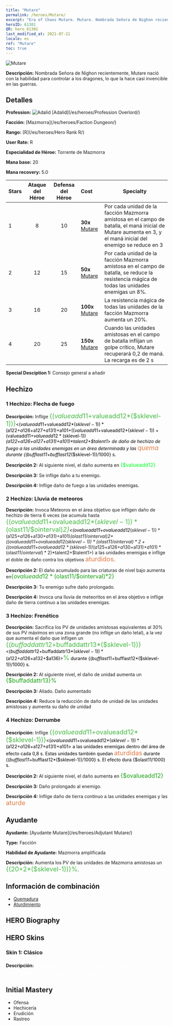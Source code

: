 ```yaml
---
title: "Mutare"
permalink: /heroes/Mutare/
excerpt: "Era of Chaos Mutare. Mutare. Nombrada Señora de Nighon recientemente, Mutare nació con la habilidad para controlar a los dragones, lo que la hace casi invencible en las guerras."
heroID: 61301
QR: hero_61301
last_modified_at: 2021-07-21
locale: es
ref: "Mutare"
toc: true
---
```

  ![Mutare](/images/h/h_Mutare.jpg)

 **Descripción:** Nombrada Señora de Nighon recientemente, Mutare nació con la habilidad para controlar a los dragones, lo que la hace casi invencible en las guerras.
## Detalles
 **Profession:** ![Adalid](/images/h/h_prof_16.png)  [Adalid](/es/heroes/Profession Overlord/)

 **Facción:** [Mazmorra](/es/heroes/Faction Dungeon/)

 **Rango:** [R](/es/heroes/Hero Rank R/)

 **User Rate:** R

 **Especialidad de Héroe:** Torrente de Mazmorra

 **Mana base:** 20

 **Mana recovery:** 5.0


  | Stars | Ataque del Héroe | Defensa del Héroe | Cost |     Specialty     |
  |---------|:---------------:|:---------------:|:--|--------------------|
  |    1    | 8 | 10 | **30x** [Mutare](/ItemsES/her_389/) | Por cada unidad de la facción Mazmorra amistosa en el campo de batalla, el maná inicial de Mutare aumenta en 3, y el maná inicial del enemigo se reduce en 3 |
  |    2    | 12 | 15 | **50x** [Mutare](/ItemsES/her_389/) | Por cada unidad de la facción Mazmorra amistosa en el campo de batalla, se reduce la resistencia mágica de todas las unidades enemigas un 8%. |
  |    3    | 16 | 20 | **100x** [Mutare](/ItemsES/her_389/) | La resistencia mágica de todas las unidades de la facción Mazmorra aumenta un 20%. |
  |    4    | 20 | 25 | **150x** [Mutare](/ItemsES/her_389/) | Cuando las unidades amistosas en el campo de batalla inflijan un golpe crítico, Mutare recuperará 0,2 de maná. La recarga es de 2 s |

 **Special Desciption 1:** Consejo general a añadir

## Hechizo
### 1 Hechizo: Flecha de fuego
 **Descripción:** Inflige <span style="color: #48b946;font-size:20px">{($valueadd11+$valueadd12*($sklevel-1))}</span><span style="color: black"><($valueadd11+$valueadd12*($sklevel-1))*($a122+$a126+$a127+$a131)+$a101+(($valueadd11+$valueadd12*($sklevel-1))+($valueadd11+$valueadd12*($sklevel-1))*($a122+$a126+$a127+$a131)+$a101)*$talent2+$talent1> de daño de hechizo de fuego a las unidades enemigas en un área determinada y las <span style="color: #e07c44;font-size:20px">quema</span><span style="color: black"> durante {($bufflast11+$bufflast12*($sklevel-1))/1000} s.

 **Descripción 2:** Al siguiente nivel, el daño aumenta en <span style="color: #00ff22;font-size:16px">{$valueadd12}</span><span style="color: black">

 **Descripción 3:** Se inflige daño a tu enemigo.

 **Descripción 4:** Inflige daño de fuego a las unidades enemigas.

### 2 Hechizo: Lluvia de meteoros
 **Descripción:** Invoca Meteoros en el área objetivo que infligen daño de hechizo de tierra 6 veces (se acumula hasta <span style="color: #48b946;font-size:20px">{($ovalueadd11+$ovalueadd12*($sklevel-1))*($olast11/$ointerval)*2}</span><span style="color: black"><($ovalueadd11+$ovalueadd12*($sklevel-1))*($a125+$a126+$a130+$a131)+$a101)*($olast11/$ointerval)*2+(($ovalueadd11+$ovalueadd12*($sklevel-1))*($olast11/$ointerval)*2+(($ovalueadd11+$ovalueadd12*($sklevel-1))*($a125+$a126+$a130+$a131)+$a101)*($olast11/$ointerval)*2)*$talent2+$talent1>) a las unidades enemigas e inflige el doble de daño contra los objetivos <span style="color: #e07c44;font-size:20px">aturdidos</span><span style="color: black">.

 **Descripción 2:** El daño acumulado para las criaturas de nivel bajo aumenta en<span style="color: #1ca216;font-size:18px">{$ovalueadd12*($olast11/$ointerval)*2}</span><span style="color: black">

 **Descripción 3:** Tu enemigo sufre daño prolongado.

 **Descripción 4:** Invoca una lluvia de meteoritos en el área objetivo e inflige daño de tierra continuo a las unidades enemigas.

### 3 Hechizo: Frenético
 **Descripción:** Sacrifica los PV de unidades amistosas equivalentes al 30% de sus PV máximos en una zona grande (no inflige un daño letal), a la vez que aumenta el daño que infligen un <span style="color: #48b946;font-size:20px">{($buffaddattr12+$buffaddattr13*($sklevel-1))}</span><span style="color: black"><($buffaddattr12+$buffaddattr13*($sklevel-1))*($a122+$a126+$a132+$a136)><span style="color: #48b946;font-size:20px">%</span><span style="color: black"> durante {($bufflast11+$bufflast12*($sklevel-1))/1000} s.

 **Descripción 2:** Al siguiente nivel, el daño de unidad aumenta un <span style="color: #1ca216;font-size:18px">{$buffaddattr13}%</span><span style="color: black">

 **Descripción 3:** Aliado. Daño aumentado

 **Descripción 4:** Reduce la reducción de daño de unidad de las unidades amistosas y aumenta su daño de unidad

### 4 Hechizo: Derrumbe
 **Descripción:** Inflige <span style="color: #48b946;font-size:20px">{($ovalueadd11+$ovalueadd12*($sklevel-1))}</span><span style="color: black"><($ovalueadd11+$ovalueadd12*($sklevel-1))*($a122+$a126+$a127+$a131)+$a101> a las unidades enemigas dentro del área de efecto cada 0,8 s. Estas unidades también quedan <span style="color: #e07c44;font-size:20px">aturdidas</span><span style="color: black"> durante {($bufflast11+$bufflast12*($sklevel-1))/1000} s. El efecto dura {$olast11/1000} s.

 **Descripción 2:** Al siguiente nivel, el daño aumenta en <span style="color: #1ca216;font-size:18px">{$ovalueadd12}</span><span style="color: black">

 **Descripción 3:** Daño prolongado al enemigo.

 **Descripción 4:** Inflige daño de tierra continuo a las unidades enemigas y las <span style="color: #e07c44;font-size:20px">aturde</span><span style="color: black">


## Ayudante

 **Ayudante:**  [Ayudante Mutare](/es/heroes/Adjutant Mutare/) 

 **Type:**  Facción 

 **Habilidad de Ayudante:**  Mazmorra amplificada 

 **Descripción:** Aumenta los PV de las unidades de Mazmorra amistosas un <span style="color: #48b946;font-size:20px">{(20+2*($sklevel-1))}%</span><span style="color: black">.

## Información de combinación

* [Quemadura](/es/combination/Quemadura/) 
* [Aturdimiento](/es/combination/Aturdimiento/) 

## HERO Biography

## HERO Skins
### Skin 1: **Clásico**

 **Descripción:** <span style="color: #ffffff;font-size:20px">¡Nighon lucha por estatus y territorios en una guerra de sangre y fuego!</span>



## Initial Mastery
   - Ofensa
   - Hechicería
   - Erudición
   - Rastreo
